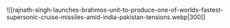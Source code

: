 ![[rajnath-singh-launches-brahmos-unit-to-produce-one-of-worlds-fastest-supersonic-cruise-missiles-amid-india-pakistan-tensions.webp|300]]

